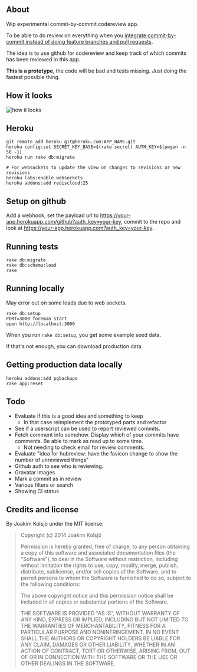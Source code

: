 ## About

Wip experimental commit-by-commit codereview app.

To be able to do review on everything when you [integrate commit-by-commit instead of doing feature branches and pull requests](http://thepugautomatic.com/2014/02/code-review/).

The idea is to use github for codereview and keep track of which commits has been reviewed in this app.

**This is a prototype**, the code will be bad and tests missing. Just doing the fastest possible thing.

## How it looks

![how it looks](http://cl.ly/image/1t2O0W0S1w0T/Screen%20Shot%202014-03-01%20at%2011.41.15%20AM.png)

## Heroku

    git remote add heroku git@heroku.com:APP_NAME.git
    heroku config:set SECRET_KEY_BASE=$(rake secret) AUTH_KEY=$(pwgen -n 50 -1)
    heroku run rake db:migrate

    # For websockets to update the view on changes to revisions or new revisions
    heroku labs:enable websockets
    heroku addons:add rediscloud:25

## Setup on github

Add a webhook, set the payload url to https://your-app.herokuapp.com/github?auth_key=your-key, commit to the repo and look at https://your-app.herokuapp.com?auth_key=your-key.

## Running tests

    rake db:migrate
    rake db:schema:load
    rake

## Running locally

May error out on some loads due to web sockets.

    rake db:setup
    PORT=3000 foreman start
    open http://localhost:3000

When you run `rake db:setup`, you get some example seed data.

If that's not enough, you can download production data.

## Getting production data locally

    heroku addons:add pgbackups
    rake app:reset

## Todo

* Evaluate if this is a good idea and something to keep
  * In that case reimplement the prototyped parts and refactor
* See if a userscript can be used to report reviewed commits.
* Fetch comment info somehow. Display which of your commits have comments. Be able to mark as read up to some time.
  * Not needing to check email for review comments.
* Evaluate "idea for hubreview: have the favicon change to show the number of unreviewed things"
* Github auth to see who is reviewing.
* Gravatar images
* Mark a commit as in review
* Various filters or search
* Showing CI status

## Credits and license

By Joakim Kolsjö under the MIT license:

>  Copyright (c) 2014 Joakim Kolsjö
>
>  Permission is hereby granted, free of charge, to any person obtaining a copy
>  of this software and associated documentation files (the "Software"), to deal
>  in the Software without restriction, including without limitation the rights
>  to use, copy, modify, merge, publish, distribute, sublicense, and/or sell
>  copies of the Software, and to permit persons to whom the Software is
>  furnished to do so, subject to the following conditions:
>
>  The above copyright notice and this permission notice shall be included in
>  all copies or substantial portions of the Software.
>
>  THE SOFTWARE IS PROVIDED "AS IS", WITHOUT WARRANTY OF ANY KIND, EXPRESS OR
>  IMPLIED, INCLUDING BUT NOT LIMITED TO THE WARRANTIES OF MERCHANTABILITY,
>  FITNESS FOR A PARTICULAR PURPOSE AND NONINFRINGEMENT. IN NO EVENT SHALL THE
>  AUTHORS OR COPYRIGHT HOLDERS BE LIABLE FOR ANY CLAIM, DAMAGES OR OTHER
>  LIABILITY, WHETHER IN AN ACTION OF CONTRACT, TORT OR OTHERWISE, ARISING FROM,
>  OUT OF OR IN CONNECTION WITH THE SOFTWARE OR THE USE OR OTHER DEALINGS IN
>  THE SOFTWARE.
